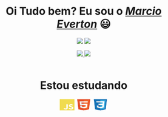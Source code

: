 <div >
  <h1 align="center">Oi Tudo bem? Eu sou o <a href="https://www.linkedin.com/in/marcio-everton-927581161/"><i>Marcio Everton</i></a> 😃️</h1>
  <div align="center">
  
  <a href="https://www.linkedin.com/in/marcio-everton-927581161/" target="_blank"><img src="https://img.shields.io/badge/-LinkedIn-%230077B5?style=for-the-badge&logo=linkedin&logoColor=white" target="_blank"></a> 
  <a href="mailto:marciohxd@gmail.com"><img src="https://img.shields.io/badge/-Gmail-%23333?style=for-the-badge&logo=gmail&logoColor=white" target="_blank"></a>
</div>


<div align="center">
 <a href="https://github.com/MarcioEverton">
   <img height="150em" src="https://github-readme-stats.vercel.app/api?username=MarcioEverton&show_icons=true&theme=dracula"</a>
  <a href="https://github.com/MarcioEverton">
    <img height="150em" src="https://github-readme-stats.vercel.app/api/top-langs/?username=MarcioEverton&theme=dracula&hide_border=false&&layout=compact"/>
  </a>
</div>

<div align="center" align="top"><br>
<h1 align="center">Estou estudando</h1>
 <img align="center" alt="Js" height="30" width="40"   src="https://raw.githubusercontent.com/devicons/devicon/master/icons/javascript/javascript-plain.svg"(https://img.shields.io/badge/CSS3-1572B6?style=for-the-badge&logo=css3&logoColor=white)>
 <img align="center" alt="HTML" height="30" width="40" src="https://raw.githubusercontent.com/devicons/devicon/master/icons/html5/html5-original.svg">
<img align="center" alt="CSS" height="30" width="40" src="https://raw.githubusercontent.com/devicons/devicon/master/icons/css3/css3-original.svg">
</div><br>


